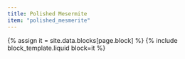 ```yaml
---
title: Polished Mesermite
item: "polished_mesmerite"
---
```


{% assign it = site.data.blocks[page.block] %}
{% include block_template.liquid block=it %}

